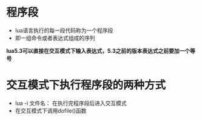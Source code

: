 # 程序段
* lua语言执行的每一段代码称为一个程序段
* 即一组命令或者表达式组成的序列


__lua5.3可以直接在交互模式下输入表达式，5.3之前的版本表达式之前要加一个等号__


# 交互模式下执行程序段的两种方式
* lua -i 文件名： 在执行完程序段后进入交互模式
* 在交互模式下调用dofile()函数